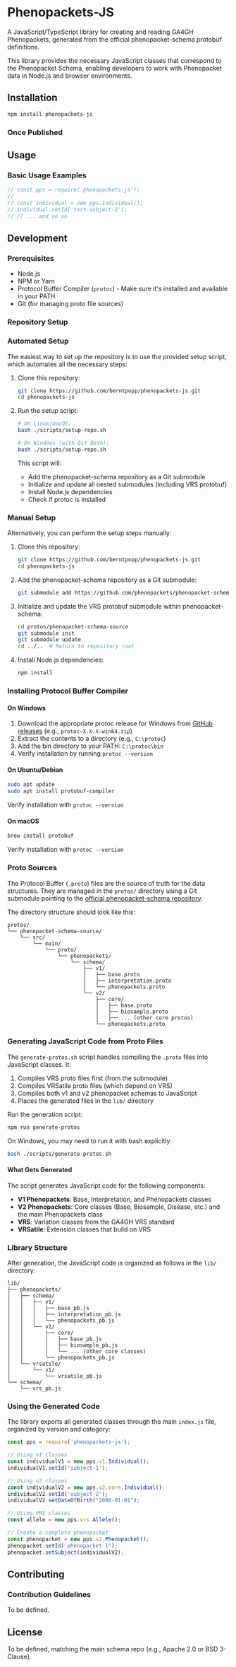 # Phenopackets-JS

A JavaScript/TypeScript library for creating and reading GA4GH Phenopackets, generated from the official phenopacket-schema protobuf definitions.

This library provides the necessary JavaScript classes that correspond to the Phenopacket Schema, enabling developers to work with Phenopacket data in Node.js and browser environments.

## Installation

```bash
npm install phenopackets-js
```

### Once Published

## Usage

### Basic Usage Examples

```javascript
// const pps = require('phenopackets-js');
//
// const individual = new pps.Individual();
// individual.setId('test-subject-1');
// // ... and so on
```

## Development

### Prerequisites

* Node.js
* NPM or Yarn
* Protocol Buffer Compiler (`protoc`) - Make sure it's installed and available in your PATH
* Git (for managing proto file sources)

### Repository Setup

### Automated Setup

The easiest way to set up the repository is to use the provided setup script, which automates all the necessary steps:

1. Clone this repository:

   ```bash
   git clone https://github.com/berntpopp/phenopackets-js.git
   cd phenopackets-js
   ```

2. Run the setup script:

   ```bash
   # On Linux/macOS:
   bash ./scripts/setup-repo.sh
   
   # On Windows (with Git Bash):
   bash ./scripts/setup-repo.sh
   ```

   This script will:
   * Add the phenopacket-schema repository as a Git submodule
   * Initialize and update all nested submodules (including VRS protobuf)
   * Install Node.js dependencies
   * Check if protoc is installed

### Manual Setup

Alternatively, you can perform the setup steps manually:

1. Clone this repository:

   ```bash
   git clone https://github.com/berntpopp/phenopackets-js.git
   cd phenopackets-js
   ```

2. Add the phenopacket-schema repository as a Git submodule:

   ```bash
   git submodule add https://github.com/phenopackets/phenopacket-schema.git protos/phenopacket-schema-source
   ```

3. Initialize and update the VRS protobuf submodule within phenopacket-schema:

   ```bash
   cd protos/phenopacket-schema-source
   git submodule init
   git submodule update
   cd ../..  # Return to repository root
   ```

4. Install Node.js dependencies:

   ```bash
   npm install
   ```

### Installing Protocol Buffer Compiler

#### On Windows

1. Download the appropriate protoc release for Windows from [GitHub releases](https://github.com/protocolbuffers/protobuf/releases) (e.g., `protoc-X.X.X-win64.zip`)
2. Extract the contents to a directory (e.g., `C:\protoc`)
3. Add the bin directory to your PATH: `C:\protoc\bin`
4. Verify installation by running `protoc --version`

#### On Ubuntu/Debian

```bash
sudo apt update
sudo apt install protobuf-compiler
```

Verify installation with `protoc --version`

#### On macOS

```bash
brew install protobuf
```

Verify installation with `protoc --version`

### Proto Sources

The Protocol Buffer (`.proto`) files are the source of truth for the data structures. They are managed in the `protos/` directory using a Git submodule pointing to the [official phenopacket-schema repository](https://github.com/phenopackets/phenopacket-schema).

The directory structure should look like this:

```text
protos/
└── phenopacket-schema-source/
    └── src/
        └── main/
            └── proto/
                └── phenopackets/
                    └── schema/
                        ├── v1/
                        │   ├── base.proto
                        │   ├── interpretation.proto
                        │   └── phenopackets.proto
                        └── v2/
                            ├── core/
                            │   ├── base.proto
                            │   ├── biosample.proto
                            │   ├── ... (other core protos)
                            └── phenopackets.proto
```

### Generating JavaScript Code from Proto Files

The `generate-protos.sh` script handles compiling the `.proto` files into JavaScript classes. It:

1. Compiles VRS proto files first (from the submodule)
2. Compiles VRSatile proto files (which depend on VRS)
3. Compiles both v1 and v2 phenopacket schemas to JavaScript
4. Places the generated files in the `lib/` directory

Run the generation script:

```bash
npm run generate-protos
```

On Windows, you may need to run it with bash explicitly:

```bash
bash ./scripts/generate-protos.sh
```

#### What Gets Generated

The script generates JavaScript code for the following components:

* **V1 Phenopackets**: Base, Interpretation, and Phenopackets classes
* **V2 Phenopackets**: Core classes (Base, Biosample, Disease, etc.) and the main Phenopackets class
* **VRS**: Variation classes from the GA4GH VRS standard
* **VRSatile**: Extension classes that build on VRS

### Library Structure

After generation, the JavaScript code is organized as follows in the `lib/` directory:

```text
lib/
├── phenopackets/
│   ├── schema/
│   │   ├── v1/
│   │   │   ├── base_pb.js
│   │   │   ├── interpretation_pb.js
│   │   │   └── phenopackets_pb.js
│   │   └── v2/
│   │       ├── core/
│   │       │   ├── base_pb.js
│   │       │   ├── biosample_pb.js
│   │       │   └── ... (other core classes)
│   │       └── phenopackets_pb.js
│   └── vrsatile/
│       └── v1/
│           └── vrsatile_pb.js
└── schema/
    └── vrs_pb.js
```

### Using the Generated Code

The library exports all generated classes through the main `index.js` file, organized by version and category:

```javascript
const pps = require('phenopackets-js');

// Using v1 classes
const individualV1 = new pps.v1.Individual();
individualV1.setId('subject-1');

// Using v2 classes
const individualV2 = new pps.v2.core.Individual();
individualV2.setId('subject-2');
individualV2.setDateOfBirth("2000-01-01");

// Using VRS classes
const allele = new pps.vrs.Allele();

// Create a complete phenopacket
const phenopacket = new pps.v2.Phenopacket();
phenopacket.setId('phenopacket-1');
phenopacket.setSubject(individualV2);
```

## Contributing

### Contribution Guidelines

To be defined.

## License

To be defined, matching the main schema repo (e.g., Apache 2.0 or BSD 3-Clause).
